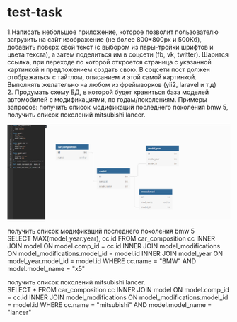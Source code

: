 # test-task
1.Написать небольшое приложение, которое позволит пользователю загрузить на сайт изображение (не более 800*800px и 500Кб), добавить поверх свой текст (с выбором из пары-тройки шрифтов и цвета текста), а затем поделиться им в соцсети (fb, vk, twitter). Шарится ссылка, при переходе по которой откроется страница с указанной картинкой и предложением создать свою. В соцсети пост должен отображаться с тайтлом, описанием и этой самой картинкой.
Выполнять желательно на любом из фреймворков (yii2, laravel и т.д)  
2. Продумать схему БД, в которой будет храниться база моделей автомобилей с модификациями, по годам/поколениям. Примеры запросов: получить список модификаций последнего поколения bmw 5, получить список поколений mitsubishi lancer.	


![alt text](database_design.png)


получить список модификаций последнего поколения bmw 5  
SELECT MAX(model_year.year), cc.id FROM car_composition cc
INNER JOIN model ON model.comp_id = cc.id
INNER JOIN model_modifications ON model_modifications.model_id = model.id
INNER JOIN model_year ON model_year.model_id = model.id
WHERE cc.name = "BMW" AND model.model_name = "x5" 


получить список поколений mitsubishi lancer.  
SELECT * FROM car_composition cc
INNER JOIN model ON model.comp_id = cc.id
INNER JOIN model_modifications ON model_modifications.model_id = model.id
WHERE cc.name = "mitsubishi" AND model.model_name = "lancer"
